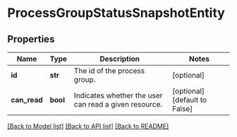 # ProcessGroupStatusSnapshotEntity

## Properties
Name | Type | Description | Notes
------------ | ------------- | ------------- | -------------
**id** | **str** | The id of the process group. | [optional] 
**can_read** | **bool** | Indicates whether the user can read a given resource. | [optional] [default to False]

[[Back to Model list]](../README.md#documentation-for-models) [[Back to API list]](../README.md#documentation-for-api-endpoints) [[Back to README]](../README.md)


